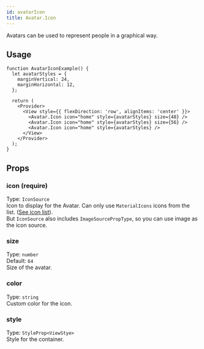 ```yaml
---
id: avatarIcon 
title: Avatar.Icon 
---
```


Avatars can be used to represent people in a graphical way.

## Usage 

```tsx live
function AvatarIconExample() {
  let avatarStyles = {
    marginVertical: 24,
    marginHorizontal: 12,
  };

  return (
    <Provider>
      <View style={{ flexDirection: 'row', alignItems: 'center' }}>
        <Avatar.Icon icon="home" style={avatarStyles} size={48} />
        <Avatar.Icon icon="home" style={avatarStyles} size={56} />
        <Avatar.Icon icon="home" style={avatarStyles} />
      </View>
    </Provider>
  );
}
```

## Props

### icon (require)

Type: `IconSource`  
Icon to display for the Avatar. Can only use `MaterialIcons` icons from the list. ([See icon list](https://oblador.github.io/react-native-vector-icons/)).  
But `IconSource` also includes `ImageSourcePropType`, so you can use image as the icon source.

### size

Type: `number`  
Default: `64`  
Size of the avatar.

### color

Type: `string`  
Custom color for the icon.

### style

Type: `StyleProp<ViewStye>`  
Style for the container.


